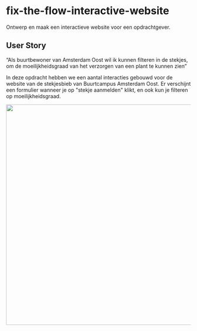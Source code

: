 # fix-the-flow-interactive-website
Ontwerp en maak een interactieve website voor een opdrachtgever.


## User Story 

“Als buurtbewoner van Amsterdam Oost wil ik kunnen filteren in de stekjes, om de moeilijkheidsgraad van het verzorgen van een plant te kunnen zien”

In deze opdracht hebben we een aantal interacties gebouwd voor de website van de stekjesbieb van Buurtcampus Amsterdam Oost. Er verschijnt een formulier wanneer je op "stekje aanmelden" klikt, en ook kun je filteren op moeilijkheidsgraad.


<img src="https://user-images.githubusercontent.com/106448490/209302501-3ad1e3d5-ca8f-44bd-9dce-44009583fd1a.png" width="600">

